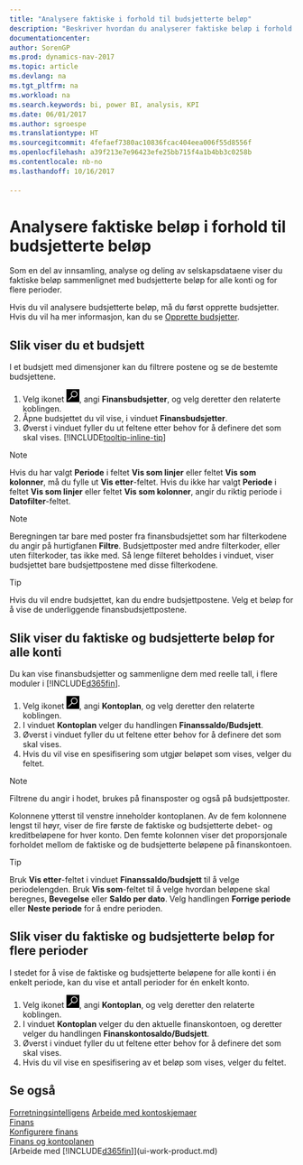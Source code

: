 ```yaml
---
title: "Analysere faktiske i forhold til budsjetterte beløp"
description: "Beskriver hvordan du analyserer faktiske beløp i forhold til budsjetterte beløp."
documentationcenter: 
author: SorenGP
ms.prod: dynamics-nav-2017
ms.topic: article
ms.devlang: na
ms.tgt_pltfrm: na
ms.workload: na
ms.search.keywords: bi, power BI, analysis, KPI
ms.date: 06/01/2017
ms.author: sgroespe
ms.translationtype: HT
ms.sourcegitcommit: 4fefaef7380ac10836fcac404eea006f55d8556f
ms.openlocfilehash: a39f213e7e96423efe25bb715f4a1b4bb3c0258b
ms.contentlocale: nb-no
ms.lasthandoff: 10/16/2017

---
```

# <a name="how-to-analyze-actual-amounts-versus-budgeted-amounts"></a>Analysere faktiske beløp i forhold til budsjetterte beløp
Som en del av innsamling, analyse og deling av selskapsdataene viser du faktiske beløp sammenlignet med budsjetterte beløp for alle konti og for flere perioder.

Hvis du vil analysere budsjetterte beløp, må du først opprette budsjetter. Hvis du vil ha mer informasjon, kan du se [Opprette budsjetter](finance-how-create-budgets.md).

## <a name="to-view-a-budget"></a>Slik viser du et budsjett
I et budsjett med dimensjoner kan du filtrere postene og se de bestemte budsjettene.

1. Velg ikonet ![Søk etter side eller rapport](media/ui-search/search_small.png "Søk etter side eller rapport"), angi **Finansbudsjetter**, og velg deretter den relaterte koblingen.
2. Åpne budsjettet du vil vise, i vinduet **Finansbudsjetter**.  
3. Øverst i vinduet fyller du ut feltene etter behov for å definere det som skal vises. [!INCLUDE[tooltip-inline-tip](includes/tooltip-inline-tip_md.md)]

> [!NOTE]  
>   Hvis du har valgt **Periode** i feltet **Vis som linjer** eller feltet **Vis som kolonner**, må du fylle ut **Vis etter**-feltet. Hvis du ikke har valgt **Periode** i feltet **Vis som linjer** eller feltet **Vis som kolonner**, angir du riktig periode i **Datofilter**-feltet.  

> [!NOTE]  
>   Beregningen tar bare med poster fra finansbudsjettet som har filterkodene du angir på hurtigfanen **Filtre**. Budsjettposter med andre filterkoder, eller uten filterkoder, tas ikke med. Så lenge filteret beholdes i vinduet, viser budsjettet bare budsjettpostene med disse filterkodene.  

> [!TIP]  
>   Hvis du vil endre budsjettet, kan du endre budsjettpostene. Velg et beløp for å vise de underliggende finansbudsjettpostene.

## <a name="to-view-actual-and-budgeted-amounts-for-all-accounts"></a>Slik viser du faktiske og budsjetterte beløp for alle konti  
Du kan vise finansbudsjetter og sammenligne dem med reelle tall, i flere moduler i [!INCLUDE[d365fin](includes/d365fin_md.md)].

1. Velg ikonet ![Søk etter side eller rapport](media/ui-search/search_small.png "Søk etter side eller rapport"), angi **Kontoplan**, og velg deretter den relaterte koblingen.  
2. I vinduet **Kontoplan** velger du handlingen **Finanssaldo/Budsjett**.
3. Øverst i vinduet fyller du ut feltene etter behov for å definere det som skal vises.  
4. Hvis du vil vise en spesifisering som utgjør beløpet som vises, velger du feltet.  

> [!NOTE]  
>   Filtrene du angir i hodet, brukes på finansposter og også på budsjettposter.

Kolonnene ytterst til venstre inneholder kontoplanen. Av de fem kolonnene lengst til høyr, viser de fire første de faktiske og budsjetterte debet- og kreditbeløpene for hver konto. Den femte kolonnen viser det proporsjonale forholdet mellom de faktiske og de budsjetterte beløpene på finanskontoen.  

> [!TIP]  
>   Bruk **Vis etter**-feltet i vinduet **Finanssaldo/budsjett** til å velge periodelengden. Bruk **Vis som**-feltet til å velge hvordan beløpene skal beregnes, **Bevegelse** eller **Saldo per dato**. Velg handlingen **Forrige periode** eller **Neste periode** for å endre perioden.  

## <a name="to-view-actual-and-budgeted-amounts-for-several-periods"></a>Slik viser du faktiske og budsjetterte beløp for flere perioder  
I stedet for å vise de faktiske og budsjetterte beløpene for alle konti i én enkelt periode, kan du vise et antall perioder for én enkelt konto.  

1. Velg ikonet ![Søk etter side eller rapport](media/ui-search/search_small.png "Søk etter side eller rapport"), angi **Kontoplan**, og velg deretter den relaterte koblingen.  
2. I vinduet **Kontoplan** velger du den aktuelle finanskontoen, og deretter velger du handlingen **Finanskontosaldo/Budsjett**.  
3. Øverst i vinduet fyller du ut feltene etter behov for å definere det som skal vises.   
4. Hvis du vil vise en spesifisering av et beløp som vises, velger du feltet.  

## <a name="see-also"></a>Se også
[Forretningsintelligens](bi.md)
[Arbeide med kontoskjemaer](bi-how-work-account-schedule.md)  
[Finans](finance.md)  
[Konfigurere finans](finance-setup-finance.md)  
[Finans og kontoplanen](finance-general-ledger.md)  
[Arbeide med [!INCLUDE[d365fin](includes/d365fin_md.md)]](ui-work-product.md)  

